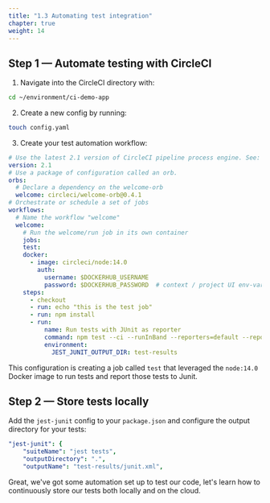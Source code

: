 ```yaml
---
title: "1.3 Automating test integration"
chapter: true
weight: 14
---
```


## Step 1 &mdash; Automate testing with CircleCI

1. Navigate into the CircleCI directory with:

```bash
cd ~/environment/ci-demo-app
```

2. Create a new config by running:

```bash
touch config.yaml
```

3. Create your test automation workflow:

```YAML
# Use the latest 2.1 version of CircleCI pipeline process engine. See: https://circleci.com/docs/2.0/configuration-reference
version: 2.1
# Use a package of configuration called an orb.
orbs:
  # Declare a dependency on the welcome-orb
  welcome: circleci/welcome-orb@0.4.1
# Orchestrate or schedule a set of jobs
workflows:
  # Name the workflow "welcome"
  welcome:
    # Run the welcome/run job in its own container
    jobs:
    test:
    docker:
      - image: circleci/node:14.0
        auth:
          username: $DOCKERHUB_USERNAME
          password: $DOCKERHUB_PASSWORD  # context / project UI env-var reference
    steps:
      - checkout
      - run: echo "this is the test job"
      - run: npm install
      - run:
          name: Run tests with JUnit as reporter
          command: npm test --ci --runInBand --reporters=default --reporters=jest-junit
          environment:
            JEST_JUNIT_OUTPUT_DIR: test-results

```

This configuration is creating a job called `test` that leveraged the `node:14.0` Docker image to run tests and report those tests to Junit. 

## Step 2 &mdash; Store tests locally

Add the `jest-junit` config to your `package.json` and configure the output directory for your tests:

```YAML
"jest-junit": {
    "suiteName": "jest tests",
    "outputDirectory": ".",
    "outputName": "test-results/junit.xml",
```

Great, we've got some automation set up to test our code, let's learn how to continuously store our tests both locally and on the cloud.